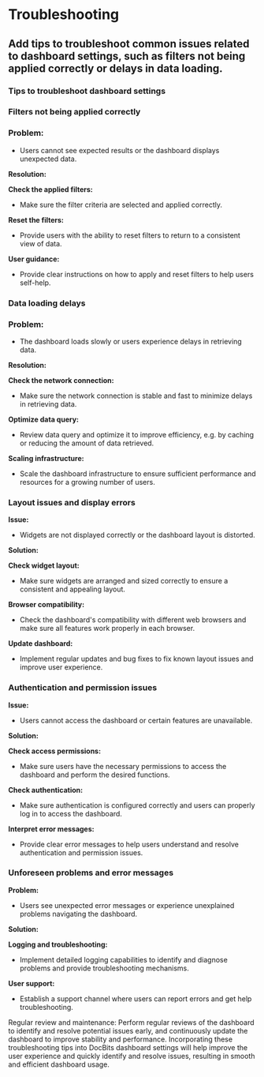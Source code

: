 # Troubleshooting

## Add tips to troubleshoot common issues related to dashboard settings, such as filters not being applied correctly or delays in data loading.

### Tips to troubleshoot dashboard settings

### **Filters not being applied correctly**&#x20;

### **Problem:**&#x20;

* Users cannot see expected results or the dashboard displays unexpected data.

**Resolution:**

**Check the applied filters:**&#x20;

* Make sure the filter criteria are selected and applied correctly.

**Reset the filters:**&#x20;

* Provide users with the ability to reset filters to return to a consistent view of data.

**User guidance:**&#x20;

* Provide clear instructions on how to apply and reset filters to help users self-help.

### Data loading delays&#x20;

### Problem:&#x20;

* The dashboard loads slowly or users experience delays in retrieving data.

**Resolution:**

**Check the network connection:**&#x20;

* Make sure the network connection is stable and fast to minimize delays in retrieving data.&#x20;

**Optimize data query:**&#x20;

* Review data query and optimize it to improve efficiency, e.g. by caching or reducing the amount of data retrieved.

**Scaling infrastructure:**&#x20;

* Scale the dashboard infrastructure to ensure sufficient performance and resources for a growing number of users.

### Layout issues and display errors

**Issue:**&#x20;

* Widgets are not displayed correctly or the dashboard layout is distorted.

**Solution:**

**Check widget layout:**&#x20;

* Make sure widgets are arranged and sized correctly to ensure a consistent and appealing layout.

**Browser compatibility:**&#x20;

* Check the dashboard's compatibility with different web browsers and make sure all features work properly in each browser.

**Update dashboard:**&#x20;

* Implement regular updates and bug fixes to fix known layout issues and improve user experience.

### Authentication and permission issues

**Issue:**&#x20;

* Users cannot access the dashboard or certain features are unavailable.

**Solution:**

**Check access permissions:**&#x20;

* Make sure users have the necessary permissions to access the dashboard and perform the desired functions.

**Check authentication:**&#x20;

* Make sure authentication is configured correctly and users can properly log in to access the dashboard.

**Interpret error messages:**&#x20;

* Provide clear error messages to help users understand and resolve authentication and permission issues.

### Unforeseen problems and error messages

**Problem:**&#x20;

* Users see unexpected error messages or experience unexplained problems navigating the dashboard.

**Solution:**

**Logging and troubleshooting:**&#x20;

* Implement detailed logging capabilities to identify and diagnose problems and provide troubleshooting mechanisms.

**User support:**&#x20;

* Establish a support channel where users can report errors and get help troubleshooting.



Regular review and maintenance: Perform regular reviews of the dashboard to identify and resolve potential issues early, and continuously update the dashboard to improve stability and performance. Incorporating these troubleshooting tips into DocBits dashboard settings will help improve the user experience and quickly identify and resolve issues, resulting in smooth and efficient dashboard usage.

